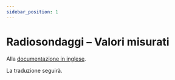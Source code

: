```yaml
---
sidebar_position: 1
---
```


# Radiosondaggi – Valori misurati

Alla [documentazione in inglese](https://opendatadocs.meteoswiss.ch/b-data-atmosphere/b1-radio-sounding).

La traduzione seguirà.

